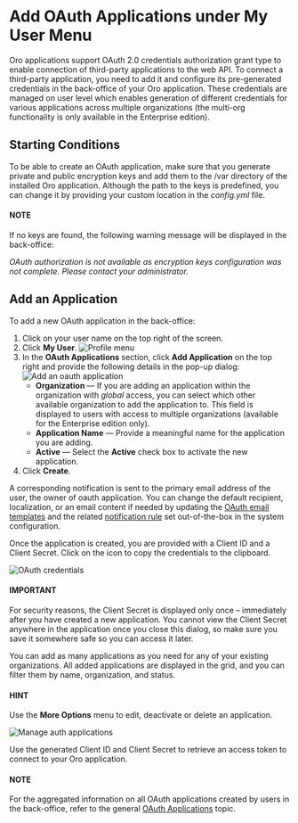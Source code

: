 <a id="user-guide-my-profile-oauth"></a>

# Add OAuth Applications under My User Menu

<!-- begin_user_oauth -->

Oro applications support OAuth 2.0 credentials authorization grant type to enable connection of third-party applications to the web API. To connect a third-party application, you need to add it and configure its pre-generated credentials in the back-office of your Oro application. These credentials are managed on user level which enables generation of different credentials for various applications across multiple organizations (the multi-org functionality is only available in the Enterprise edition).

## Starting Conditions

To be able to create an OAuth application, make sure that you generate private and public encryption keys and add them to the /var directory of the installed Oro application. Although the path to the keys is predefined, you can change it by providing your custom location in the *config.yml* file.

#### NOTE
If no keys are found, the following warning message will be displayed in the back-office:

*OAuth authorization is not available as encryption keys configuration was not complete. Please contact your administrator.*

<!-- Install OAuth extension from Oro Extensions Store <link> (3.1). -->

## Add an Application

To add a new OAuth application in the back-office:

1. Click on your user name on the top right of the screen.
2. Click **My User**.
   ![Profile menu](user/img/getting_started/user_menu/oauth/my_user.png)
3. In the **OAuth Applications** section, click **Add Application** on the top right and provide the following details in the pop-up dialog:
   ![Add an oauth application](user/img/getting_started/user_menu/oauth/oauth_tab.png)
   * **Organization** — If you are adding an application within the organization with *global* access, you can select which other available organization to add the application to. This field is displayed to users with access to multiple organizations (available for the Enterprise edition only).
   * **Application Name** — Provide a meaningful name for the application you are adding.
   * **Active** — Select the **Active** check box to activate the new application.
4. Click **Create**.

A corresponding notification is sent to the primary email address of the user, the owner of oauth application. You can change the default recipient, localization, or an email content if needed by updating the [OAuth email templates](../../system/emails/email-templates.md#user-guide-using-emails-create-template) and the related [notification rule](../../system/emails/notification-rules.md#user-guide-using-emails-notifications) set out-of-the-box in the system configuration.

Once the application is created, you are provided with a Client ID and a Client Secret. Click on the <i class="fa fa-copy" aria-hidden="true"></i> icon to copy the credentials to the clipboard.

![OAuth credentials](user/img/getting_started/user_menu/oauth/oauth_credentials.png)

#### IMPORTANT
For security reasons, the Client Secret is displayed only once – immediately after you have created a new application. You cannot view the Client Secret anywhere in the application once you close this dialog, so make sure you save it somewhere safe so you can access it later.

You can add as many applications as you need for any of your existing organizations. All added applications are displayed in the grid, and you can filter them by name, organization, and status.

#### HINT
Use the <i class="fa fa-ellipsis-h fa-lg" aria-hidden="true"></i> **More Options** menu to edit, deactivate or delete an application.

![Manage auth applications](user/img/getting_started/user_menu/oauth/manage_oauth_application.png)

Use the generated Client ID and Client Secret to retrieve an access token to connect to your Oro application.

#### NOTE
For the aggregated information on all OAuth applications created by users in the back-office, refer to the general [OAuth Applications](../../system/user-management/oauth-app.md#oauth-applications) topic.

<!-- finish_user_oauth -->
<!-- fa-bars = fa-navicon -->
<!-- Ic Tiles is used as Set As Default in saved views, and as tiles in display layout options -->
<!-- IcPencil refers to Rename in Commerce and Inline Editing in CRM -->
<!-- Check mark in the square. -->
<!-- SortDesc is also used as drop-down arrow -->
